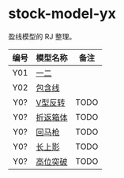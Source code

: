 # stock-model-yx

盈线模型的 RJ 整理。

| 编号 | 模型名称    | 备注
|:----:|:------------|------
| Y01  | [一二]      | 
| Y02  | [包含线]    | 
| Y0?  | [V型反转]   | TODO
| Y0?  | [折返箱体]  | TODO
| Y0?  | [回马枪]    | TODO
| Y0?  | [长上影]    | TODO
| Y0?  | [高位突破]  | TODO


[一二]: ./Y01-一二/README.md
[包含线]: ./Y02-包含线/README.md
[V型反转]: ./Y0?-V型反转/README.md
[折返箱体]: ./Y0?-折返箱体/README.md
[回马枪]: ./Y0?-回马枪/README.md
[长上影]: ./Y0?-长上影/README.md
[高位突破]: ./Y0?-高位突破/README.md